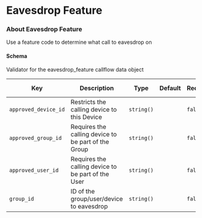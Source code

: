 # Eavesdrop Feature

### About Eavesdrop Feature

Use a feature code to determine what call to eavesdrop on

#### Schema

Validator for the eavesdrop_feature callflow data object



Key | Description | Type | Default | Required | Support Level
--- | ----------- | ---- | ------- | -------- | -------------
`approved_device_id` | Restricts the calling device to this Device | `string()` |   | `false` |  
`approved_group_id` | Requires the calling device to be part of the Group | `string()` |   | `false` |  
`approved_user_id` | Requires the calling device to be part of the User | `string()` |   | `false` |  
`group_id` | ID of the group/user/device to eavesdrop | `string()` |   | `false` |  



